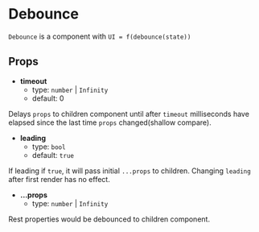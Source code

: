 # Debounce

`Debounce` is a component with `UI = f(debounce(state))`


## Props

- **timeout**
  - type: `number` | `Infinity`
  - default: 0

Delays `props` to children component until after `timeout` milliseconds have elapsed since the last time `props` changed(shallow compare).

- **leading**
  - type: `bool`
  - default: `true`

If leading if `true`, it will pass initial `...props` to children. Changing `leading` after first render has no effect.

- **...props**
  - type: `number` | `Infinity`

Rest properties would be debounced to children component.  